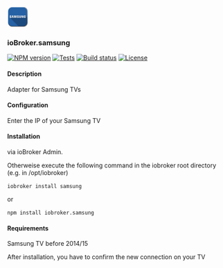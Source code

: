 ![Logo](admin/samsung.png)
### ioBroker.samsung

[![NPM version](http://img.shields.io/npm/v/iobroker.samsung.svg)](https://www.npmjs.com/package/iobroker.samsung)
[![Tests](http://img.shields.io/travis/soef/ioBroker.samsung/master.svg)](https://travis-ci.org/soef/ioBroker.samsung)
[![Build status](https://ci.appveyor.com/api/projects/status/7ggeh5c3b1mcgoe9?svg=true)](https://ci.appveyor.com/project/soef/iobroker-samsung-3vcui)
[![License](https://img.shields.io/badge/license-MIT-blue.svg?style=flat)](https://github.com/soef/iobroker.samsung/blob/master/LICENSE)

#### Description

Adapter for Samsung TVs

#### Configuration
Enter the IP of your Samsung TV

#### Installation
via ioBroker Admin.

Otherweise execute the following command in the iobroker root directory (e.g. in /opt/iobroker)
```
iobroker install samsung
```
or
```
npm install iobroker.samsung 
```

#### Requirements
Samsung TV before 2014/15

After installation, you have to confirm the new connection on your TV


